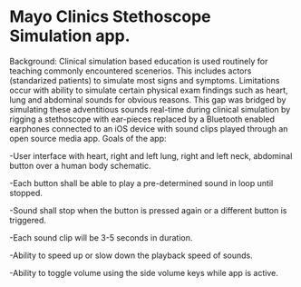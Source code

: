 # Mayo Clinics Stethoscope Simulation app.
Background: Clinical simulation based education is used routinely for teaching commonly encountered scenerios. This includes actors (standarized patients) to simulate most signs and symptoms. Limitations occur with ability to simulate certain physical exam findings such as heart, lung and abdominal sounds for obvious reasons. 
This gap was bridged by simulating these adventitious sounds real-time during clinical simulation by rigging a stethoscope with ear-pieces replaced by a Bluetooth enabled earphones connected to an iOS device with sound clips played through an open source media app.
Goals of the app:


  
  -User interface with heart, right and left lung, right and left neck, abdominal button over a human body schematic. 
  
  
  -Each button shall be able to play a pre-determined sound in loop until stopped.
  
  
  -Sound shall stop when the button is pressed again or a different button is triggered. 
  
  
  -Each sound clip will be 3-5 seconds in duration.
  
  
  -Ability to speed up or slow down the playback speed of sounds.
  
  
  -Ability to toggle volume using the side volume keys while app is active.
  
